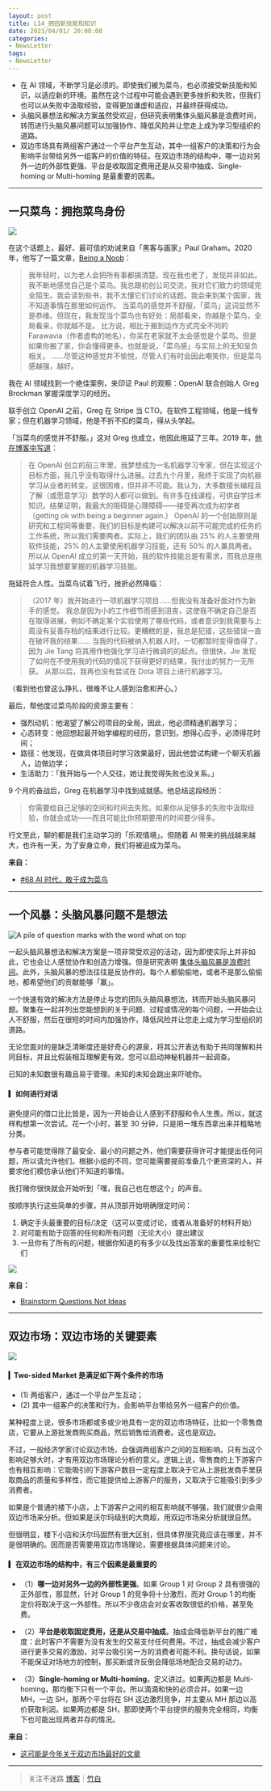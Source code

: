 ```yaml
---
layout: post
title: L14_拥抱新技能和知识
date: 2023/04/01/ 20:00:00
categories:
- NewsLetter
tags:
- NewsLetter
---
```


- 在 AI 领域，不断学习是必须的。即使我们被为菜鸟，也必须接受新技能和知识，以适应新的环境。虽然在这个过程中可能会遇到更多挫折和失败，但我们也可以从失败中汲取经验，变得更加谦虚和适应，并最终获得成功。
- 头脑风暴想法和解决方案虽然受欢迎，但研究表明集体头脑风暴是浪费时间，转而进行头脑风暴问题可以加强协作、降低风险并让您走上成为学习型组织的道路。
- 双边市场具有两组客户通过一个平台产生互动，其中一组客户的决策和行为会影响平台带给另外一组客户的价值的特征。在双边市场的结构中，哪一边对另外一边的外部性更强、平台是收取固定费用还是从交易中抽成、Single-homing or Multi-homing 是最重要的因素。

---

## 一只菜鸟：拥抱菜鸟身份

![](https://pics.naaln.com/blog/2023-04-05-e5fce2.jpg-basicBlog)

在这个话题上，最好、最可信的劝诫来自「黑客与画家」Paul Graham。2020 年，他写了一篇文章，[Being a Noob](http://paulgraham.com/noob.html)：

> 我年轻时，以为老人会把所有事都搞清楚。现在我也老了，发现并非如此。
> 我不断地感觉自己是个菜鸟。我总跟初创公司交流，我对它们致力的领域完全陌生。我会读到些书，我不太懂它们讨论的话题。我会来到某个国家，我不知道事情在那里如何运作。
> 当菜鸟的感觉并不舒服，「菜鸟」这词显然不是恭维。但现在，我发现当个菜鸟也有好处：局部看来，你越是个菜鸟，全局看来，你就越不是。
> 比方说，相比于搬到运作方式完全不同的 Farawavia（作者虚构的地名），你呆在老家就不太会感觉是个菜鸟。但是如果你搬了家，你会懂得更多。也就是说，「菜鸟感」与实际上的无知呈负相关。
> ……尽管这种感觉并不愉悦，尽管人们有时会因此嘲笑你，但是菜鸟感越强，越好。

我在 AI 领域找到一个绝佳案例，来印证 Paul 的观察：OpenAI 联合创始人 Greg Brockman 掌握深度学习的经历。

联手创立 OpenAI 之前，Greg 在 Stripe 当 CTO。在软件工程领域，他是一线专家；但在机器学习领域，他是不折不扣的菜鸟，得从头学起。

「当菜鸟的感觉并不舒服。」这对 Greg 也成立，他因此拖延了三年。2019 年，[他在博客中写道](https://blog.gregbrockman.com/how-i-became-a-machine-learning-practitioner)：

> 在 OpenAI 创立的前三年里，我梦想成为一名机器学习专家，但在实现这个目标方面，我几乎没有取得什么进展。过去九个月里，我终于实现了向机器学习从业者的转变。这很困难，但并非不可能。我认为，大多数擅长编程且了解（或愿意学习）数学的人都可以做到。有许多在线课程，可供自学技术知识。结果证明，我最大的阻碍是心理障碍——接受再次成为初学者（getting ok with being a beginner again.）
> OpenAI 的一个创始原则是研究和工程同等重要，我们的目标是构建可以解决以前不可能完成的任务的工作系统，所以我们需要两者。实际上，我们的团队由 25% 的人主要使用软件技能，25% 的人主要使用机器学习技能，还有 50% 的人兼具两者。所以从 OpenAI 成立的第一天开始，我的软件技能总是有需求，而我总是拖延学习我想要掌握的机器学习技能。

拖延符合人性。当菜鸟试着飞行，挫折必然降临：

> （2017 年）我开始进行一项机器学习项目……但我没有准备好面对作为新手的感觉。
> 我总是因为小的工作细节而感到沮丧，这使我不确定自己是否在取得进展，例如不确定某个实验使用了哪些代码，或者意识到我需要与上周没有妥善存档的结果进行比较。更糟糕的是，我总是犯错，这些错误一直在破坏我的结果……
> 当我的代码被纳入机器人时，一切都暂时变得值得了，因为 Jie Tang 将其用作他强化学习进行微调的的起点。但很快，Jie 发现了如何在不使用我的代码的情况下获得更好的结果，我付出的努力一无所获。
> 从那以后，我再也没有尝试在 Dota 项目上进行机器学习。

（看到他也曾这么挣扎，很难不让人感到治愈和开心。）

最后，帮他度过菜鸟阶段的资源主要有：

- 强烈动机：他渴望了解公司项目的全局，因此，他必须精通机器学习；
- 心态转变：他回想起最开始学编程的经历，意识到，想得心应手，必须得花时间；
- 路径：他发现，在做具体项目时学习效果最好，因此他尝试构建一个聊天机器人，边做边学；
- 生活助力：「我开始与一个人交往，她让我觉得失败也没关系。」

9 个月的奋战后，Greg 在机器学习中找到成就感。他总结这段经历：

> 你需要给自己足够的空间和时间去失败。如果你从足够多的失败中汲取经验，你就会成功——而且可能比你预期要用的时间要少得多。

行文至此，聊的都是我们主动学习的「乐观情境」。但随着 AI 带来的挑战越来越大，也许有一天，为了安身立命，我们将被迫成为菜鸟。



**来自：**

- [#68 AI 时代，敢于成为菜鸟](https://havefun.zhubai.love/posts/2254319468085837824)

---

## 一个风暴：头脑风暴问题不是想法

![A pile of question marks with the word what on top](https://pics.naaln.com/blog/2023-04-05-cee196.jpg-basicBlog)

一起头脑风暴想法和解决方案是一项非常受欢迎的活动，因为即使实际上并非如此，它也会让人感觉协作和创造力增强。但是研究表明 [集体头脑风暴是浪费时间](https://hbr.org/2015/03/why-group-brainstorming-is-a-waste-of-time)。此外，头脑风暴的想法往往是反协作的。每个人都偷偷地，或者不是那么偷偷地，都希望他们的贡献能够「赢」。

一个快速有效的解决方法是停止与您的团队头脑风暴想法，转而开始头脑风暴问题。聚集在一起并列出您能想到的关于问题、过程或情况的每个问题，一开始会让人不舒服，然后在很短的时间内加强协作，降低风险并让您走上成为学习型组织的道路。

无论您面对的是缺乏清晰度还是好奇心的源泉，将其公开表达有助于共同理解和共同目标，并且比假装相互理解更有效。您可以启动神秘机器并一起调查。

已知的未知数很有趣且易于管理。未知的未知会跳出来吓唬你。

#### ▎如何进行对话

避免提问的借口比比皆是，因为一开始会让人感到不舒服和令人生畏。所以，就这样构想第一次尝试。花一个小时，甚至 30 分钟，只是把一堆东西拿出来并粗略地分类。

参与者可能觉得除了最安全、最小的问题之外，他们需要获得许可才能提出任何问题，所以请允许他们。根据小组的不同，您可能需要提前准备几个更资深的人，并要求他们模仿承认他们不知道的事情。

我打赌你很快就会开始听到「嘿，我自己也在想这个」的声音。

按顺序执行这些简单的步骤，并从顶部开始明确限定时间：

1. 确定手头最重要的目标/决定（这可以变成讨论，或者从准备好的材料开始）
2. 对可能有助于回答的任何和所有问题（无论大小）提出建议
3. 一旦你有了所有的问题，根据你知道的有多少以及找出答案的重要性来绘制它们

![](https://pics.naaln.com/blog/2023-04-05-45f7ae.png-basicBlog)



**来自：**  

- [Brainstorm Questions Not Ideas](https://www.muledesign.com/blog/brainstorm-questions)

---

## 双边市场：双边市场的关键要素

![](https://pics.naaln.com/blog/2023-04-05-f45705.jpeg-basicBlog)

#### ▎Two-sided Market 是满足如下两个条件的市场

- (1) 两组客户，通过一个平台产生互动；
- (2) 其中一组客户的决策和行为，会影响平台带给另外一组客户的价值。

某种程度上说，很多市场都或多或少地具有一定的双边市场特征，比如一个零售商店，它要从上游批发商购买商品，然后销售给消费者。这也是双边。

不过，一般经济学家讨论双边市场，会强调两组客户之间的互相影响。只有当这个影响足够大时，才有用双边市场理论分析的意义。逻辑上说，零售商的上下游客户也有相互影响：它能吸引的下游客户数目一定程度上取决于它从上游批发商手里获取商品的质量和多样性，而它能提供给上游客户的服务，又取决于它能吸引到多少消费者。

如果是个普通的楼下小店，上下游客户之间的相互影响就不够强，我们就很少会用双边市场来分析。但如果是沃尔玛级别的大商超，用双边市场来分析就很自然。

但很明显，楼下小店和沃尔玛固然有很大区别，但具体界限究竟应该在哪里，并不是很明确的。因而是否需要用双边市场理论，需要根据具体问题来讨论。

#### ▎在双边市场的结构中，有三个因素是最重要的

- （1）**哪一边对另外一边的外部性更强**。如果 Group 1 对 Group 2 具有很强的正外部性，那显然，针对 Group 1 的竞争将十分激烈，而对 Group 1 的均衡定价将取决于这一外部性。所以不少夜店会对女客收取很低的价格，甚至免费。

- （2）**平台是收取固定费用，还是从交易中抽成**。抽成会降低新平台的推广难度：此时客户不需要为没有发生的交易支付任何费用。不过，抽成会减少客户进行更多交易的激励，对平台吸引另一方的消费者可能不利。换句话说，如果不能保证对场地方的控制，那买断或许反倒会降低场地配合交易的动力。

- （3）**Single-homing or Multi-homing**。定义讲过。如果两边都是 Multi-homing，那均衡下只有一个平台。所以滴滴和快的必须合并。如果一边 MH，一边 SH，那两个平台将在 SH 这边激烈竞争，并主要从 MH 那边以高价获取利润。如果两边都是 SH，那即使两个平台提供的服务完全相同，均衡下也可能出现两者并存的情况。

  

**来自：**  
- [这可能是今年关于双边市场最好的文章](https://zhuanlan.zhihu.com/p/37125473)

---

> 关注不迷路 [博客](https://blog.naaln.com/)｜[竹白](https://space.zhubai.love/)
